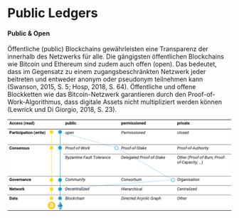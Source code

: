# Public Ledgers

#### Public & Open

Öffentliche \(public\) Blockchains gewährleisten eine Transparenz der innerhalb des Netzwerks für alle. Die gängigsten öffentlichen Blockchains wie Bitcoin und Ethereum sind zudem auch offen \(open\). Das bedeutet, dass im Gegensatz zu einem zugangsbeschränkten Netzwerk jeder beitreten und entweder anonym oder pseudonym teilnehmen kann \(Swanson, 2015, S. 5; Hosp, 2018, S. 64\). Öffentliche und offene Blockketten wie das Bitcoin-Netzwerk garantieren durch den Proof-of-Work-Algorithmus, dass digitale Assets nicht multipliziert werden können \(Lewrick und Di Giorgio, 2018, S. 23\).

![](../../.gitbook/assets/publicledgers.png)

